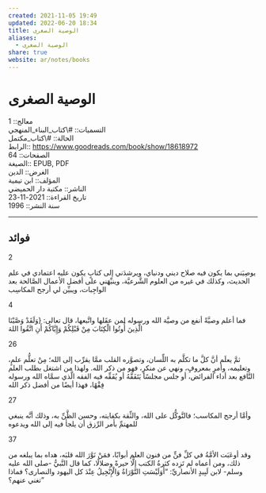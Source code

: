 ```yaml
---  
created: 2021-11-05 19:49  
updated: 2022-06-20 18:34  
title: الوصية الصغرى  
aliases:  
  - الوصية الصغرى  
share: true  
website: ar/notes/books  
---  
```

  
# الوصية الصغرى  
  
معالج:: 1  
التسميات:: #\كتاب_البناء_المنهجي  
الحالة:: #\كتاب_مكتمل  
الرابط:: https://www.goodreads.com/book/show/18618972  
الصفحات:: 64  
الصيغة:: EPUB, PDF  
الغرض:: الدين  
المؤلف:: ابن تيمية  
الناشر:: مكتبة دار الحميضي  
تاريخ القراءة:: 2021-11-23  
سنة النشر:: 1996  
  
---  
  
## فوائد  
  
2  
  
يوصِيَني بما يكون فيه صلاح ديني ودنياي، ويرشدَني إلى كتابٍ يكون عليه اعتمادي في علم الحديث، وكذلك في غيره من العلوم الشَّرعيَّة، وينبِّهَني على أفضل الأعمال الصَّالحة بعد الواجِبات، ويبيِّن لي أرجح المكاسِب  
  
4  
  
فما أعلم وصيَّةً أنفع من وصيَّة الله ورسوله لمن عقَلها واتَّبعها، قال تعالى: {وَلَقَدْ وَصَّيْنَا الَّذِينَ أُوتُوا الْكِتَابَ مِنْ قَبْلِكُمْ وَإِيَّاكُمْ أَنِ اتَّقُوا اللهَ  
  
26  
  
ثمَّ يعلَم أنَّ كلَّ ما تكلَّم به اللِّسان، وتصوَّره القلب ممَّا يقرِّب إلى الله؛ مِنْ تعلُّم علمٍ، وتعليمه، وأمرٍ بمعروفٍ، ونهي عن منكرٍ، فهو من ذكر الله. ولهذا من اشتغل بطلب العلم النَّافع بعد أداء الفرائض، أو جلس مجلسًا يَتَفَقَّهُ أو يُفَقِّه فيه الفقه الَّذي سمَّاه الله ورسوله فِقْهًا، فهذا أيضًا من أفضل ذكر الله  
  
27  
  
وأمَّا أرجح المكاسب؛ فالتَّوكُّل على الله، والثِّقة بكفايته، وحسن الظَّنِّ به، وذلك أنَّه ينبغي للمهتمِّ بأمر الرِّزق أن يلجأ فيه إلى الله ويدعوه  
  
37  
  
وقد أوعَبَت الأمَّةُ في كلِّ فنٍّ من فنون العلم أبوابًا، فمَنْ نَوَّرَ الله قلبَه، هداه بما يبلغه من ذلك، ومن أعماه لم تَزِده كثرةُ الكتب إلَّا حيرةً وضلالًا، كما قال النَّبيُّ -صلى الله عليه وسلم- لابن لَبِيدٍ الأنصاريِّ: “أَوَلَيْسَتِ التَّوْرَاةُ وَالْإِنْجِيلُ عِنْدَ كل اليهود والنصارى؟ فماذا تغني عنهم؟”  
